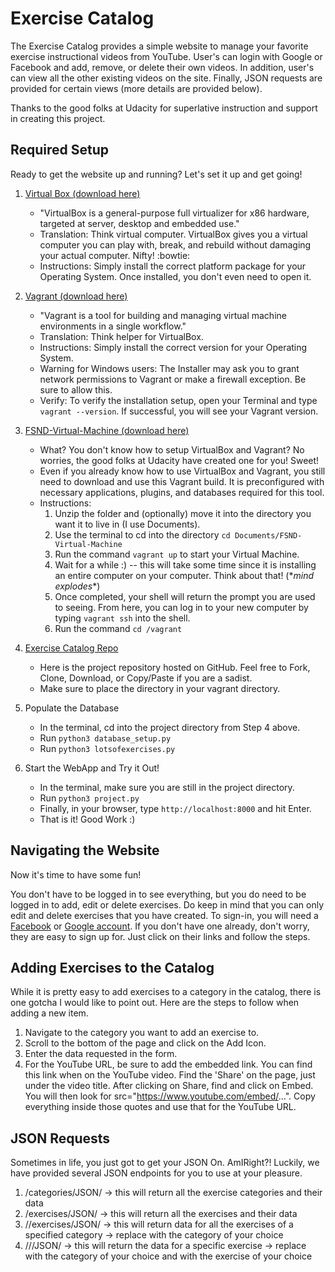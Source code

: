 # Exercise Catalog

The Exercise Catalog provides a simple website to manage your favorite exercise
instructional videos from YouTube. User's can login with Google or Facebook and
add, remove, or delete their own videos. In addition, user's can view all the
other existing videos on the site. Finally, JSON requests are provided for certain
views (more details are provided below).

Thanks to the good folks at Udacity for superlative instruction and support in
creating this project.

## Required Setup

Ready to get the website up and running? Let's set it up and get going!

1. <a href="https://www.virtualbox.org/wiki/Downloads">Virtual Box (download here)</a>
    - "VirtualBox is a general-purpose full virtualizer for x86 hardware, targeted
    at server, desktop and embedded use."
    - Translation: Think virtual computer.
    VirtualBox gives you a virtual computer you can play with, break, and rebuild
    without damaging your actual computer. Nifty! :bowtie:
    - Instructions: Simply install the correct platform package for your Operating
    System. Once installed, you don't even need to open it.

2. <a href="https://www.vagrantup.com/downloads.html">Vagrant (download here)</a>
    - "Vagrant
    is a tool for building and managing virtual machine environments in a single
    workflow."
    - Translation: Think helper for VirtualBox.
    - Instructions: Simply install the correct version for your Operating System.
    - Warning for Windows users: The Installer may ask you to grant network
    permissions to Vagrant or make a firewall exception. Be sure to allow this.
    - Verify: To verify the installation setup, open your Terminal and type
    `vagrant --version`. If successful, you will see your Vagrant version.

3. <a href="https://d17h27t6h515a5.cloudfront.net/topher/2017/August/59822701_fsnd-virtual-machine/fsnd-virtual-machine.zip">FSND-Virtual-Machine (download here)</a>
    - What? You don't know how to setup VirtualBox and Vagrant? No worries,
    the good folks at Udacity have created one for you! Sweet!
    - Even if you already know how to use VirtualBox and Vagrant, you still need
    to download and use this Vagrant build. It is preconfigured with necessary
    applications, plugins, and databases required for this tool.
    - Instructions:
        1) Unzip the folder and (optionally) move it into the directory
    you want it to live in (I use Documents).
        2) Use the terminal to cd into the directory `cd Documents/FSND-Virtual-Machine`
        3) Run the command `vagrant up` to start your Virtual Machine.
        4) Wait for a while :) -- this will take some time since it is installing
        an entire computer on your computer. Think about that! (\**mind explodes**)
        5) Once completed, your shell will return the prompt you are used to
        seeing. From here, you can log in to your new computer by typing
        `vagrant ssh` into the shell.
        6) Run the command `cd /vagrant`

4. <a href="https://github.com/lbuthman/udacity-catalog">Exercise Catalog Repo</a>
    - Here is the project repository hosted on GitHub. Feel free to Fork, Clone,
    Download, or Copy/Paste if you are a sadist.
    - Make sure to place the directory in your vagrant directory.

5. Populate the Database
    - In the terminal, cd into the project directory from Step 4 above.
    - Run `python3 database_setup.py`
    - Run `python3 lotsofexercises.py`

6. Start the WebApp and Try it Out!
    - In the terminal, make sure you are still in the project directory.
    - Run `python3 project.py`
    - Finally, in your browser, type `http://localhost:8000` and hit Enter.
    - That is it! Good Work :)

## Navigating the Website

Now it's time to have some fun!

You don't have to be logged in to see everything, but you do need to be logged
in to add, edit or delete exercises. Do keep in mind that you can only edit and
delete exercises that you have created. To sign-in, you will need a <a href="https://www.facebook.com/r.php">Facebook</a> or <a href="https://accounts.google.com/SignUp?hl=en">Google account</a>. If you don't
have one already, don't worry, they are easy to sign up for. Just click on their
links and follow the steps.

## Adding Exercises to the Catalog

While it is pretty easy to add exercises to a category in the catalog, there is
one gotcha I would like to point out. Here are the steps to follow when adding
a new item.

1. Navigate to the category you want to add an exercise to.
2. Scroll to the bottom of the page and click on the Add Icon.
3. Enter the data requested in the form.
4. For the YouTube URL, be sure to add the embedded link. You can find this
link when on the YouTube video. Find the 'Share' on the page, just under the
video title. After clicking on Share, find and click on Embed. You will then
look for src="https://www.youtube.com/embed/...". Copy everything inside those
quotes and use that for the YouTube URL.

## JSON Requests

Sometimes in life, you just got to get your JSON On. AmIRight?! Luckily, we
have provided several JSON endpoints for you to use at your pleasure.

1. /categories/JSON/
    -> this will return all the exercise categories and their data
2. /exercises/JSON/
    -> this will return all the exercises and their data
3. /<category-name>/exercises/JSON/
    -> this will return data for all the exercises of a specified category
    -> replace <category-name> with the category of your choice
4. /<category-name>/<exercise-name>/JSON/
    -> this will return the data for a specific exercise
    -> replace <category-name> with the category of your choice and
    <exercise-name> with the exercise of your choice
